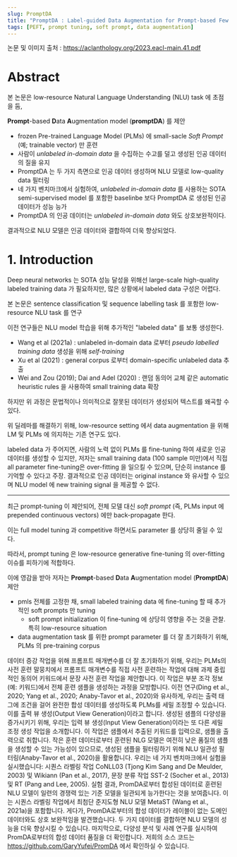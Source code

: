 ```yaml
---
slug: PromptDA
title: "PromptDA : Label-guided Data Augmentation for Prompt-based Few Shot Learners"
tags: [PEFT, prompt tuning, soft prompt, data augmentation]
---
```


논문 및 이미지 출처 : <https://aclanthology.org/2023.eacl-main.41.pdf>

# Abstract

본 논문은 low-resource Natural Language Understanding (NLU) task 에 초점을 둠,

**Prompt**-based **D**ata **A**ugmentation model (**promptDA**) 를 제안

- frozen Pre-trained Language Model (PLMs) 에 small-sacle _Soft Prompt_ (예; trainable vector) 만 훈련
- 사람이 _unlabeled in-domain data_ 을 수집하는 수고를 덜고 생성된 인공 데이터의 질을 유지
- PromptDA 는 두 가지 측면으로 인공 데이터 생성하며 NLU 모델로 low-quality data 필터링
- 네 가지 벤치마크에서 실험하여, _unlabeled in-domain data_ 를 사용하는 SOTA semi-supervised model 를 포함한 baselinbe 보다 PromptDA 로 생성된 인공 데이터가 성능 능가
- PromptDA 의 인공 데이터는 _unlabeled in-domain data_ 와도 상호보완적이다.

결과적으로 NLU 모델은 인공 데이터와 결합하여 더욱 향상되었다.

# 1. Introduction

Deep neural networks 는 SOTA 성능 달성을 위해선 large-scale high-quality labeled training data 가 필요하지만, 많은 상황에서 labeled data 구성은 어렵다.

본 논문은 sentence classification 및 sequence labelling task 를 포함한 low-resource NLU task 를 연구

이전 연구들은 NLU model 학습을 위해 추가적인 "labeled data" 를 보통 생성한다.

- Wang et al (2021a) : unlabeled in-domain data 로부터 _pseudo labelled training data_ 생성을 위해 _self-training_
- Xu et al (2021) : general corpus 로부터 domain-specific unlabeled data 추출
- Wei and Zou (2019); Dai and Adel (2020) : 랜덤 동의어 교체 같은 automatic heuristic rules 을 사용하여 small training data 확장

하지만 위 과정은 문법적이나 의미적으로 잘못된 데이터가 생성되어 텍스트를 왜곡할 수 있다.

위 딜레마를 해결하기 위해, low-resource setting 에서 data augmentation 을 위해 LM 및 PLMs 에 의지하는 기존 연구도 있다.

labeled data 가 주어지면, 사람의 노력 없이 PLMs 를 fine-tuning 하여 새로운 인공 데이터를 생성할 수 있지만, 저자는 small training data (100 sample 미만)에서 직접 all parameter fine-tuning은 over-fitting 을 일으킬 수 있으며, 단순히 instance 를 기억할 수 있다고 주장. 결과적으로 인공 데이터는 original instance 와 유사할 수 있으며 NLU model 에 new training signal 을 제공할 수 없다.

---

최근 prompt-tuning 이 제안되어, 전체 모델 대신 _soft prompt_ (즉, PLMs input 에 prepended continuous vectors) 에만 back-propagate 한다.

이는 full model tuning 과 competitive 하면서도 parameter 를 상당히 줄일 수 있다.

따라서, prompt tuning 은 low-resource generative fine-tuning 의 over-fitting 이슈를 피하기에 적합하다.

이에 영감을 받아 저자는 **Prompt**-based **D**ata **A**ugmentation model (**PromptDA**) 제안

- pmls 전체를 고정한 채, small labeled training data 에 fine-tuning 할 때 추가적인 soft prompts 만 tuning
  - soft prompt initialization 이 fine-tuning 에 상당히 영향을 주는 것을 관찰. 특히 low-resource situation
- data augmentation task 를 위한 prompt parameter 를 더 잘 초기화하기 위해, PLMs 의 pre-training corpus

데이터 증강 작업을 위해 프롬프트 매개변수를 더 잘 초기화하기 위해, 우리는 PLMs의 사전 훈련 말뭉치에서 프롬프트 매개변수를 직접 사전 훈련하는 작업에 대해 과제 중립적인 동의어 키워드에서 문장 사전 훈련 작업을 제안합니다. 이 작업은 부분 조각 정보(예: 키워드)에서 전체 훈련 샘플을 생성하는 과정을 모방합니다. 이전 연구(Ding et al., 2020; Yang et al., 2020; Anaby-Tavor et al., 2020)와 유사하게, 우리는 출력 태그에 조건을 걸어 완전한 합성 데이터를 생성하도록 PLMs를 세밀 조정할 수 있습니다. 이를 출력 뷰 생성(Output View Generation)이라고 합니다. 생성된 샘플의 다양성을 증가시키기 위해, 우리는 입력 뷰 생성(Input View Generation)이라는 또 다른 세밀 조정 생성 작업을 소개합니다. 이 작업은 샘플에서 추출된 키워드를 입력으로, 샘플을 출력으로 취합니다. 작은 훈련 데이터로부터 훈련된 NLG 모델은 여전히 낮은 품질의 샘플을 생성할 수 있는 가능성이 있으므로, 생성된 샘플을 필터링하기 위해 NLU 일관성 필터링(Anaby-Tavor et al., 2020)을 활용합니다.
우리는 네 가지 벤치마크에서 실험을 실시했습니다: 시퀀스 라벨링 작업 CoNLL03 (Tjong Kim Sang and De Meulder, 2003) 및 Wikiann (Pan et al., 2017), 문장 분류 작업 SST-2 (Socher et al., 2013) 및 RT (Pang and Lee, 2005). 실험 결과, PromDA로부터 합성된 데이터로 훈련된 NLU 모델이 일련의 경쟁력 있는 기준 모델을 일관되게 능가한다는 것을 보여줍니다. 이는 시퀀스 라벨링 작업에서 최첨단 준지도형 NLU 모델 MetaST (Wang et al., 2021a)을 포함합니다. 게다가, PromDA로부터의 합성 데이터가 레이블이 없는 도메인 데이터와도 상호 보완적임을 발견했습니다. 두 가지 데이터를 결합하면 NLU 모델의 성능을 더욱 향상시킬 수 있습니다. 마지막으로, 다양성 분석 및 사례 연구를 실시하여 PromDA로부터의 합성 데이터 품질을 더 확인합니다. 저희의 소스 코드는 https://github.com/GaryYufei/PromDA 에서 확인하실 수 있습니다.